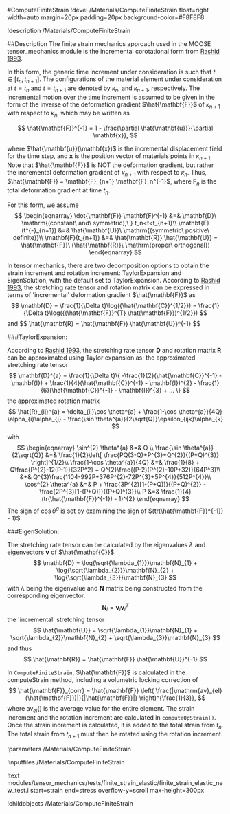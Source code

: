 #ComputeFiniteStrain
!devel /Materials/ComputeFiniteStrain float=right width=auto margin=20px padding=20px background-color=#F8F8F8

!description /Materials/ComputeFiniteStrain

##Description
The finite strain mechanics approach used in the MOOSE tensor_mechanics module is the incremental corotational form from [Rashid 1993](http://onlinelibrary.wiley.com/doi/10.1002/nme.1620362302/abstract).

In this form, the generic time increment under consideration is such that $t \in [t_n, t_{n+1}]$. The configurations of the material element under consideration at $t = t_n$ and $t = t_{n+1}$ are denoted by $\kappa_n$, and $\kappa_{n + 1}$, respectively. The incremental motion over the time increment is assumed to be given in the form of the inverse of the deformation gradient $\hat{\mathbf{F}}$ of $\kappa_{n + 1}$ with respect to $\kappa_n$, which may be written as

$$
\hat{\mathbf{F}}^{-1} = 1 - \frac{\partial \hat{\mathbf{u}}}{\partial \mathbf{x}},
$$

where $\hat{\mathbf{u}}(\mathbf{x})$ is the incremental displacement field for the time step, and $\mathbf{x}$ is the position vector of materials points in $\kappa_{n+1}$. Note that $\hat{\mathbf{F}}$ is NOT the deformation gradient, but rather the incremental deformation gradient of $\kappa_{n+1}$ with respect to $\kappa_n$. Thus, $\hat{\mathbf{F}} = \mathbf{F}_{n+1} \mathbf{F}_n^{-1}$, where $\mathbf{F}_n$ is the total deformation gradient at time $t_n$.

For this form, we assume
$$
\begin{eqnarray}
\dot{\mathbf{F}} \mathbf{F}^{-1} &=& \mathbf{D}\ \mathrm{(constant\ and\ symmetric),\ } t_n<t<t_{n+1}\\
\mathbf{F}(t^{-}_{n+1}) &=& \hat{\mathbf{U}}\ \mathrm{(symmetric\ positive\ definite)}\\
\mathbf{F}(t_{n+1}) &=& \hat{\mathbf{R}} \hat{\mathbf{U}} = \hat{\mathbf{F}}\ (\hat{\mathbf{R}}\ \mathrm{proper\ orthogonal})
\end{eqnarray}
$$

In tensor mechanics, there are two decomposition options to obtain the strain increment and rotation increment: TaylorExpansion and EigenSolution, with the default set to TaylorExpansion.
According to [Rashid 1993](http://onlinelibrary.wiley.com/doi/10.1002/nme.1620362302/abstract), the stretching rate tensor and rotation matrix can be expressed in terms of 'incremental' deformation gradient $\hat{\mathbf{F}}$ as
$$
\mathbf{D} = \frac{1}{\Delta t}\log({\hat{\mathbf{C}}^{1/2}}) = \frac{1}{\Delta t}\log({(\hat{\mathbf{F}}^{T} \hat{\mathbf{F}})^{1/2}})
$$
and
$$
\hat{\mathbf{R} = \hat{\mathbf{F}} \hat{\mathbf{U}}^{-1}
$$

###TaylorExpansion:

According to [Rashid 1993](http://onlinelibrary.wiley.com/doi/10.1002/nme.1620362302/abstract), the stretching rate tensor $\mathbf{D}$ and rotation matrix $\mathbf{R}$ can be approximated using Taylor expansion as:
the approximated stretching rate tensor
$$
\mathbf{D}^{a} = \frac{1}{\Delta t}\{ -\frac{1}{2}(\hat{\mathbf{C}}^{-1} - \mathbf{I}) + \frac{1}{4}(\hat{\mathbf{C}}^{-1} - \mathbf{I})^{2} - \frac{1}{6}(\hat{\mathbf{C}}^{-1} - \mathbf{I})^{3} + ... \}
$$
the approximated rotation matrix
$$
\hat{R}_{ij}^{a} = \delta_{ij}\cos \theta^{a} + \frac{1-\cos \theta^{a}}{4Q} \alpha_{i}\alpha_{j} - \frac{\sin \theta^{a}}{2\sqrt{Q}}\epsilon_{ijk}\alpha_{k}
$$
with
$$
\begin{eqnarray}
\sin^{2} \theta^{a} &=& Q \\
\frac{\sin \theta^{a}}{2\sqrt{Q}} &=& \frac{1}{2}\left[ \frac{PQ(3-Q)+P^{3}+Q^{2}}{(P+Q)^{3}} \right]^{1/2}\\
\frac{1-\cos \theta^{a}}{4Q} &=& \frac{1}{8} + Q\frac{P^{2}-12(P-1)}{32P^2} + Q^{2}\frac{(P-2)(P^{2}-10P+32)}{64P^3}\\ &+& Q^{3}\frac{1104-992P+376P^{2}-72P^{3}+5P^{4}}{512P^{4}}\\
\cos^{2} \theta^{a} &=& P + \frac{3P^{2}[1-(P+Q)]}{(P+Q)^{2}} - \frac{2P^{3}[1-(P+Q)]}{(P+Q)^{3}}\\
P &=& \frac{1}{4}(tr(\hat{\mathbf{F}}^{-1}) - 1)^{2}
\end{eqnarray}
$$
The sign of $\cos \theta^{a}$ is set by examining the sign of $(tr(\hat{\mathbf{F}}^{-1}) - 1)$.

###EigenSolution:

The stretching rate tensor can be calculated by the eigenvalues $\lambda$ and eigenvectors $\mathbf{v}$ of $\hat{\mathbf{C}}$.
$$
\mathbf{D} = \log{\sqrt{\lambda_{1}}}\mathbf{N}_{1} + \log{\sqrt{\lambda_{2}}}\mathbf{N}_{2} + \log{\sqrt{\lambda_{3}}}\mathbf{N}_{3}
$$
with $\lambda$ being the eigenvalue and $\mathbf{N}$ matrix being constructed from the corresponding eigenvector.
$$
\mathbf{N}_{i} = \mathbf{v}_{i}\mathbf{v}_{i}^{T}
$$
the 'incremental' stretching tensor
$$
\hat{\mathbf{U}} = \sqrt{\lambda_{1}}\mathbf{N}_{1} + \sqrt{\lambda_{2}}\mathbf{N}_{2} + \sqrt{\lambda_{3}}\mathbf{N}_{3}
$$
and thus
$$
\hat{\mathbf{R}} = \hat{\mathbf{F}} \hat{\mathbf{U}}^{-1}
$$

In `ComputeFiniteStrain`, $\hat{\mathbf{F}}$ is calculated in the computeStrain method, including a volumetric locking correction of
$$
\hat{\mathbf{F}}_{corr} = \hat{\mathbf{F}} \left( \frac{|\mathrm{av}_{el}(\hat{\mathbf{F}})|}{|\hat{\mathbf{F}}|} \right)^{\frac{1}{3}},
$$
where $\mathrm{av}_{el}()$ is the average value for the entire element. The strain increment and the rotation increment are calculated in `computeQpStrain()`. Once the strain increment is calculated, it is added to the total strain from $t_n$. The total strain from $t_{n+1}$ must then be rotated using the rotation increment.


!parameters /Materials/ComputeFiniteStrain

!inputfiles /Materials/ComputeFiniteStrain

!text modules/tensor_mechanics/tests/finite_strain_elastic/finite_strain_elastic_new_test.i start=strain end=stress overflow-y=scroll max-height=300px

!childobjects /Materials/ComputeFiniteStrain
